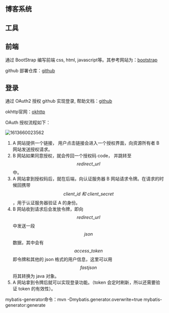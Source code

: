 ## 博客系统

## 工具

## 前端
通过 BootStrap 编写前端 css, html, javascript等。其参考网站为：[bootstrap](https://v3.bootcss.com/components/#navbar)

github 部署仓库：[github](https://github.com/StungYep/Blog)



## 登录
通过 OAuth2 授权 github 实现登录, 帮助文档：[github](https://docs.github.com/en/developers/apps/authorizing-oauth-apps)

okhttp官网：[okhttp](https://square.github.io/okhttp/)

OAuth 授权流程如下：

![1613660023562](C:\Users\StungYep\AppData\Roaming\Typora\typora-user-images\1613660023562.png)

1.  A 网站提供一个链接， 用户点击链接会进入一个授权界面，向资源所有者 B 网站发送授权请求。
2.  B 网站如果同意授权，就会传回一个授权码 code， 并跳转至 $$redirect\_url$$  中。
3.  A 网站拿到授权码后，就在后端，向认证服务器 B 网站请求令牌。在请求的时候回携带 $$client\_id\ 和\  client\_secret$$  ，用于认证服务器验证 A 的身份。
4.  B 网站收到请求后会发放令牌，即向 $$redirect\_url$$ 中发送一段 $$json$$ 数据，其中会有 $$access\_token$$ 即令牌和其他的 json 格式的用户信息，这里可以用 $$fastjson$$ 将其转换为 java 对象。
5.  A 网站拿到令牌后就可以实现登录功能。（token 会定时刷新，所以还需要验证 token 的有效性）。

mybatis-generator命令：mvn -Dmybatis.generator.overwrite=true mybatis-generator:generate

